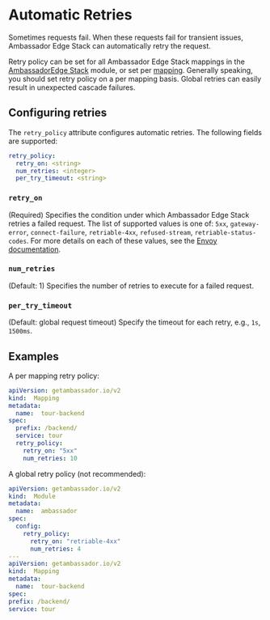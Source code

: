# Automatic Retries

Sometimes requests fail. When these requests fail for transient issues, Ambassador Edge Stack can automatically retry the request.

Retry policy can be set for all Ambassador Edge Stack mappings in the [AmbassadorEdge Stack](/reference/core/ambassador) module, or set per [mapping](https://www.getambassador.io/reference/mappings#configuring-mappings). Generally speaking, you should set retry policy on a per mapping basis. Global retries can easily result in unexpected cascade failures.

## Configuring retries

The `retry_policy` attribute configures automatic retries. The following fields are supported:
```yaml
retry_policy:
  retry_on: <string>
  num_retries: <integer>
  per_try_timeout: <string>
```

### `retry_on`
(Required) Specifies the condition under which Ambassador Edge Stack retries a failed request. The list of supported values is one of: `5xx`, `gateway-error`, `connect-failure`, `retriable-4xx`, `refused-stream`, `retriable-status-codes`. For more details on each of these values, see the [Envoy documentation](https://www.envoyproxy.io/docs/envoy/v1.9.0/configuration/http_filters/router_filter#x-envoy-retry-on).

### `num_retries`
(Default: 1) Specifies the number of retries to execute for a failed request.

### `per_try_timeout`
(Default: global request timeout) Specify the timeout for each retry, e.g., `1s`, `1500ms`.

## Examples

A per mapping retry policy:

```yaml
apiVersion: getambassador.io/v2
kind:  Mapping
metadata:
  name:  tour-backend
spec:
  prefix: /backend/
  service: tour
  retry_policy:
    retry_on: "5xx"
    num_retries: 10
```

A global retry policy (not recommended):

```yaml
apiVersion: getambassador.io/v2
kind:  Module
metadata:
  name:  ambassador
spec:
  config:
    retry_policy:
      retry_on: "retriable-4xx"
      num_retries: 4
---
apiVersion: getambassador.io/v2
kind:  Mapping
metadata:
  name:  tour-backend
spec:
prefix: /backend/
service: tour
```
